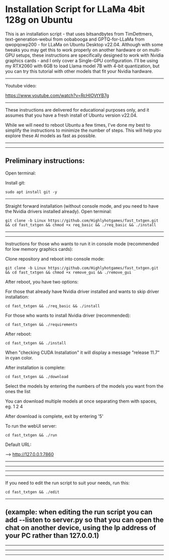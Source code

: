# Installation Script for LLaMa 4bit 128g on Ubuntu


This is an installation script - that uses bitsandbytes from TimDettmers, text-generation-webui from oobabooga and GPTQ-for-LLaMa from qwopqowp200 - for LLaMa on Ubuntu Desktop v22.04.
Although with some tweaks you may get this to work properly on another hardware or on multi-GPU setups,
these instructions are specifically designed to work with Nvidia graphics cards - and I only cover a Single-GPU configuration.
I'll be using my RTX2060 with 6GB to load Llama model 7B with 4-bit quantization,
but you can try this tutorial with other models that fit your Nvidia hardware.

----------------------------------------------------------------------------------

Youtube video:

https://www.youtube.com/watch?v=RcHIOVtYB7g

----------------------------------------------------------------------------------

These instructions are delivered for educational purposes only, and it assumes that you have a fresh install of
Ubuntu version v22.04.

While we will need to reboot Ubuntu a few times, I've done my best to simplify the instructions
to minimize the number of steps. This will help you explore these AI models as fast as possible.


----------------------------------------------------------------------------------
----------------------------------------------------------------------------------
Preliminary instructions:
----------------------------------------------------------------------------------
Open terminal:

Install git:

	sudo apt install git -y

----------------------------------------------------------------------------------
Straight forward installation (without console mode, and you need to have the Nvidia drivers installed already). Open terminal:

	git clone -b Linux https://github.com/Highlyhotgames/fast_txtgen.git && cd fast_txtgen && chmod +x req_basic && ./req_basic && ./install


----------------------------------------------------------------------------------


----------------------------------------------------------------------------------
Instructions for those who wants to run it in console mode (recommended for low memory graphics cards):

Clone repository and reboot into console mode:

	git clone -b Linux https://github.com/Highlyhotgames/fast_txtgen.git && cd fast_txtgen && chmod +x remove_gui && ./remove_gui
	
After reboot, you have two options:

For those that already have Nvidia driver installed and wants to skip driver installation:

	cd fast_txtgen && ./req_basic && ./install

For those who wants to install Nvidia driver (recommended):

	cd fast_txtgen && ./requirements

After reboot:

	cd fast_txtgen && ./install

When "checking CUDA Installation" it will display a message "release 11.7" in cyan color.


After installation is complete:

	cd fast_txtgen && ./download

Select the models by entering the numbers of the models you want from the ones the list

You can download multiple models at once separating them with spaces, eg. 1 2 4

After download is complete, exit by entering '5'

To run the webUI server:

	cd fast_txtgen && ./run

Default URL:

—> http://127.0.0.1:7860

----------------------------------------------------------------------------------


----------------------------------------------------------------------------------
----------------------------------------------------------------------------------
----------------------------------------------------------------------------------
If you need to edit the run script to suit your needs, run this:

	cd fast_txtgen && ./edit

----------------------------------------------------------------------------------
(example: when editing the run script you can add --listen to server.py so that you can open the chat on another device, using the Ip address of your PC rather than 127.0.0.1)
----------------------------------------------------------------------------------
----------------------------------------------------------------------------------
----------------------------------------------------------------------------------
----------------------------------------------------------------------------------
